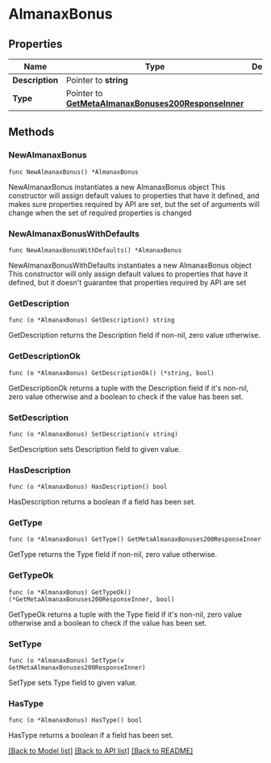 # AlmanaxBonus

## Properties

Name | Type | Description | Notes
------------ | ------------- | ------------- | -------------
**Description** | Pointer to **string** |  | [optional] 
**Type** | Pointer to [**GetMetaAlmanaxBonuses200ResponseInner**](GetMetaAlmanaxBonuses200ResponseInner.md) |  | [optional] 

## Methods

### NewAlmanaxBonus

`func NewAlmanaxBonus() *AlmanaxBonus`

NewAlmanaxBonus instantiates a new AlmanaxBonus object
This constructor will assign default values to properties that have it defined,
and makes sure properties required by API are set, but the set of arguments
will change when the set of required properties is changed

### NewAlmanaxBonusWithDefaults

`func NewAlmanaxBonusWithDefaults() *AlmanaxBonus`

NewAlmanaxBonusWithDefaults instantiates a new AlmanaxBonus object
This constructor will only assign default values to properties that have it defined,
but it doesn't guarantee that properties required by API are set

### GetDescription

`func (o *AlmanaxBonus) GetDescription() string`

GetDescription returns the Description field if non-nil, zero value otherwise.

### GetDescriptionOk

`func (o *AlmanaxBonus) GetDescriptionOk() (*string, bool)`

GetDescriptionOk returns a tuple with the Description field if it's non-nil, zero value otherwise
and a boolean to check if the value has been set.

### SetDescription

`func (o *AlmanaxBonus) SetDescription(v string)`

SetDescription sets Description field to given value.

### HasDescription

`func (o *AlmanaxBonus) HasDescription() bool`

HasDescription returns a boolean if a field has been set.

### GetType

`func (o *AlmanaxBonus) GetType() GetMetaAlmanaxBonuses200ResponseInner`

GetType returns the Type field if non-nil, zero value otherwise.

### GetTypeOk

`func (o *AlmanaxBonus) GetTypeOk() (*GetMetaAlmanaxBonuses200ResponseInner, bool)`

GetTypeOk returns a tuple with the Type field if it's non-nil, zero value otherwise
and a boolean to check if the value has been set.

### SetType

`func (o *AlmanaxBonus) SetType(v GetMetaAlmanaxBonuses200ResponseInner)`

SetType sets Type field to given value.

### HasType

`func (o *AlmanaxBonus) HasType() bool`

HasType returns a boolean if a field has been set.


[[Back to Model list]](../README.md#documentation-for-models) [[Back to API list]](../README.md#documentation-for-api-endpoints) [[Back to README]](../README.md)


